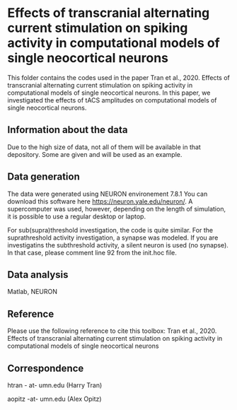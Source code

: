 # Effects of transcranial alternating current stimulation on spiking activity in computational models of single neocortical neurons

This folder contains the codes used in the paper Tran et al., 2020. Effects of transcranial alternating current stimulation on spiking activity in computational models of single neocortical neurons. In this paper, we investigated the effects of tACS amplitudes on computational models of single neocortical neurons.

## Information about the data
Due to the high size of data, not all of them will be available in that depository. Some are given and will be used as an example. 

## Data generation
The data were generated using NEURON environement 7.8.1  You can download this software here https://neuron.yale.edu/neuron/. A supercomputer was used, however, depending on the length of simulation, it is possible to use a regular desktop or laptop. 

For sub(supra)threshold investigation, the code is quite similar. For the suprathreshold activity investigation, a synapse was modeled. If you are investigatins the subthreshold activity, a silent neuron is used (no synapse). In that case, please comment line 92 from the init.hoc file.

## Data analysis


Matlab, NEURON



## Reference
Please use the following reference to cite this toolbox: Tran et al., 2020. Effects of transcranial alternating current stimulation on spiking activity in computational models of single neocortical neurons

## Correspondence

htran - at- umn.edu (Harry Tran)

aopitz -at- umn.edu (Alex Opitz)
